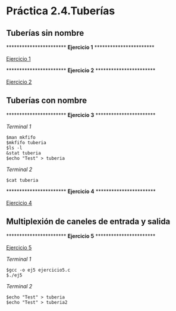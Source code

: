 # Práctica 2.4.Tuberías

## Tuberías sin nombre

*********************** **Ejercicio 1** ***********************

[Ejercicio 1](https://github.com/Sebastianrza/ASOR/tree/main/Practica2.4/Tuberias_Sin_Nombre/ejercicio1.c)

*********************** **Ejercicio 2** ***********************

[Ejercicio 2](https://github.com/Sebastianrza/ASOR/tree/main/Practica2.4/Tuberias_Sin_Nombre/ejercicio2.c)

## Tuberías con nombre

*********************** **Ejercicio 3** ***********************

*Terminal 1*
<pre>
<code>$man mkfifo
$mkfifo tuberia
$ls -l
&stat tuberia
$echo "Test" > tuberia
</code></pre>

*Terminal 2*
<pre>
<code>$cat tuberia
</code></pre>

*********************** **Ejercicio 4** ***********************

[Ejercicio 4](https://github.com/Sebastianrza/ASOR/tree/main/Practica2.4/Tuberias_Con_Nombre/ejercicio4.c)

## Multiplexión de caneles de entrada y salida


*********************** **Ejercicio 5** ***********************

[Ejercicio 5](https://github.com/Sebastianrza/ASOR/blob/main/Practica2.4/Multiplexacion_Sincrona_ES/ejercicio5.c)

*Terminal 1*
<pre>
<code>$gcc -o ej5 ejercicio5.c
$./ej5
</code></pre>


*Terminal 2*
<pre>
<code>$echo "Test" > tuberia
$echo "Test" > tuberia2
</code></pre>

